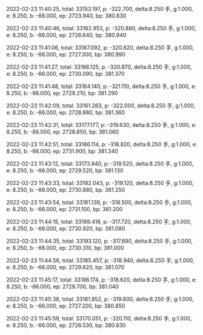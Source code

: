 2022-02-23 11:40:25, total: 33153.197, p: -322.700, delta:8.250 手, g:1.000, e: 8.250, b: -66.000, ep: 2723.940, bp: 380.830

2022-02-23 11:40:46, total: 33162.953, p: -320.880, delta:8.250 手, g:1.000, e: 8.250, b: -66.000, ep: 2726.640, bp: 380.940

2022-02-23 11:41:06, total: 33167.092, p: -320.620, delta:8.250 手, g:1.000, e: 8.250, b: -66.000, ep: 2727.300, bp: 380.990

2022-02-23 11:41:27, total: 33166.125, p: -320.870, delta:8.250 手, g:1.000, e: 8.250, b: -66.000, ep: 2730.090, bp: 381.370

2022-02-23 11:41:48, total: 33164.140, p: -321.110, delta:8.250 手, g:1.000, e: 8.250, b: -66.000, ep: 2729.210, bp: 381.290

2022-02-23 11:42:09, total: 33161.263, p: -322.000, delta:8.250 手, g:1.000, e: 8.250, b: -66.000, ep: 2728.880, bp: 381.360

2022-02-23 11:42:31, total: 33177.177, p: -319.630, delta:8.250 手, g:1.000, e: 8.250, b: -66.000, ep: 2728.850, bp: 381.060

2022-02-23 11:42:51, total: 33186.114, p: -318.820, delta:8.250 手, g:1.000, e: 8.250, b: -66.000, ep: 2731.900, bp: 381.340

2022-02-23 11:43:12, total: 33173.840, p: -319.520, delta:8.250 手, g:1.000, e: 8.250, b: -66.000, ep: 2729.520, bp: 381.130

2022-02-23 11:43:33, total: 33182.043, p: -319.120, delta:8.250 手, g:1.000, e: 8.250, b: -66.000, ep: 2730.880, bp: 381.250

2022-02-23 11:43:54, total: 33181.139, p: -318.500, delta:8.250 手, g:1.000, e: 8.250, b: -66.000, ep: 2731.100, bp: 381.200

2022-02-23 11:44:15, total: 33189.418, p: -317.720, delta:8.250 手, g:1.000, e: 8.250, b: -66.000, ep: 2730.920, bp: 381.080

2022-02-23 11:44:35, total: 33193.120, p: -317.690, delta:8.250 手, g:1.000, e: 8.250, b: -66.000, ep: 2730.310, bp: 381.000

2022-02-23 11:44:56, total: 33185.457, p: -318.940, delta:8.250 手, g:1.000, e: 8.250, b: -66.000, ep: 2729.620, bp: 381.070

2022-02-23 11:45:17, total: 33186.174, p: -318.620, delta:8.250 手, g:1.000, e: 8.250, b: -66.000, ep: 2729.700, bp: 381.040

2022-02-23 11:45:38, total: 33181.852, p: -319.600, delta:8.250 手, g:1.000, e: 8.250, b: -66.000, ep: 2727.200, bp: 380.850

2022-02-23 11:45:59, total: 33170.051, p: -320.110, delta:8.250 手, g:1.000, e: 8.250, b: -66.000, ep: 2726.530, bp: 380.830